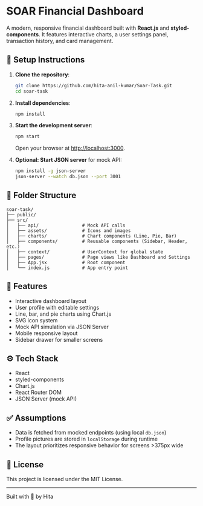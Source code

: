 # SOAR Financial Dashboard

A modern, responsive financial dashboard built with **React.js** and **styled-components**. It features interactive charts, a user settings panel, transaction history, and card management.

## 🔧 Setup Instructions

1. **Clone the repository**:

   ```bash
   git clone https://github.com/hita-anil-kumar/Soar-Task.git
   cd soar-task
   ```

2. **Install dependencies**:

   ```bash
   npm install
   ```

3. **Start the development server**:

   ```bash
   npm start
   ```

   Open your browser at [http://localhost:3000](http://localhost:3000).

4. **Optional: Start JSON server** for mock API:
   ```bash
   npm install -g json-server
   json-server --watch db.json --port 3001
   ```

## 📁 Folder Structure

```
soar-task/
├── public/
├── src/
│   ├── api/                # Mock API calls
│   ├── assets/             # Icons and images
│   ├── charts/             # Chart components (Line, Pie, Bar)
│   ├── components/         # Reusable components (Sidebar, Header, etc.)
│   ├── context/            # UserContext for global state
│   ├── pages/              # Page views like Dashboard and Settings
│   ├── App.jsx             # Root component
│   └── index.js            # App entry point
```

## 🚀 Features

- Interactive dashboard layout
- User profile with editable settings
- Line, bar, and pie charts using Chart.js
- SVG icon system
- Mock API simulation via JSON Server
- Mobile responsive layout
- Sidebar drawer for smaller screens

## ⚙️ Tech Stack

- React
- styled-components
- Chart.js
- React Router DOM
- JSON Server (mock API)

## ✅ Assumptions

- Data is fetched from mocked endpoints (using local `db.json`)
- Profile pictures are stored in `localStorage` during runtime
- The layout prioritizes responsive behavior for screens >375px wide

## 📄 License

This project is licensed under the MIT License.

---

Built with 💙 by Hita
